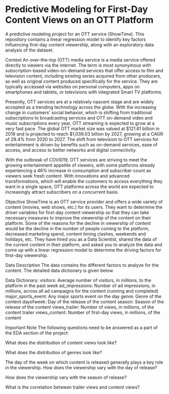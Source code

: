 #  Predictive Modeling for First-Day Content Views on an OTT Platform
A predictive modeling project for an OTT service (ShowTime). This repository contains a linear regression model to identify key factors influencing first-day content viewership, along with an exploratory data analysis of the dataset.

Context
An over-the-top (OTT) media service is a media service offered directly to viewers via the internet. The term is most synonymous with subscription-based video-on-demand services that offer access to film and television content, including existing series acquired from other producers, as well as original content produced specifically for the service. They are typically accessed via websites on personal computers, apps on smartphones and tablets, or televisions with integrated Smart TV platforms.

Presently, OTT services are at a relatively nascent stage and are widely accepted as a trending technology across the globe. With the increasing change in customers' social behavior, which is shifting from traditional subscriptions to broadcasting services and OTT on-demand video and music subscriptions every year, OTT streaming is expected to grow at a very fast pace. The global OTT market size was valued at $121.61 billion in 2019 and is projected to reach $1,039.03 billion by 2027, growing at a CAGR of 29.4% from 2020 to 2027. The shift from television to OTT services for entertainment is driven by benefits such as on-demand services, ease of access, and access to better networks and digital connectivity.

With the outbreak of COVID19, OTT services are striving to meet the growing entertainment appetite of viewers, with some platforms already experiencing a 46% increase in consumption and subscriber count as viewers seek fresh content. With innovations and advanced transformations, which will enable the customers to access everything they want in a single space, OTT platforms across the world are expected to increasingly attract subscribers on a concurrent basis.

 

Objective
ShowTime is an OTT service provider and offers a wide variety of content (movies, web shows, etc.) for its users. They want to determine the driver variables for first-day content viewership so that they can take necessary measures to improve the viewership of the content on their platform. Some of the reasons for the decline in viewership of content would be the decline in the number of people coming to the platform, decreased marketing spend, content timing clashes, weekends and holidays, etc. They have hired you as a Data Scientist, shared the data of the current content in their platform, and asked you to analyze the data and come up with a linear regression model to determine the driving factors for first-day viewership.

 

Data Description
The data contains the different factors to analyze for the content. The detailed data dictionary is given below.

Data Dictionary:
visitors: Average number of visitors, in millions, to the platform in the past week
ad_impressions: Number of ad impressions, in millions, across all ad campaigns for the content (running and completed)
major_sports_event: Any major sports event on the day
genre: Genre of the content
dayofweek: Day of the release of the content
season: Season of the release of the content
views_trailer: Number of views, in millions, of the content trailer
views_content: Number of first-day views, in millions, of the content
 

Important Note
The following questions need to be answered as a part of the EDA section of the project:

What does the distribution of content views look like?

What does the distribution of genres look like?

The day of the week on which content is released generally plays a key role in the viewership. How does the viewership vary with the day of release?

How does the viewership vary with the season of release?

What is the correlation between trailer views and content views?
